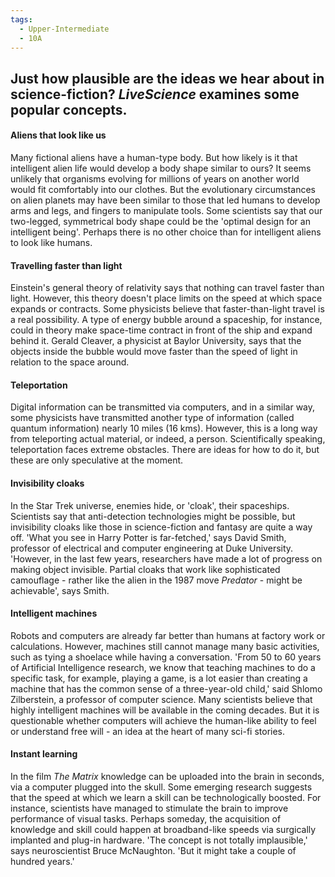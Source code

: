 ```yaml
---
tags:
  - Upper-Intermediate
  - 10A
---
```

Just how plausible are the ideas we hear about in science-fiction? *LiveScience* examines some popular concepts.
--

#### Aliens that look like us
Many fictional aliens have a human-type body. But how likely is it that intelligent alien life would develop a body shape similar to ours? It seems unlikely that organisms evolving for millions of years on another world would fit comfortably into our clothes. But the evolutionary circumstances on alien planets may have been similar to those that led humans to develop arms and legs, and fingers to manipulate tools. Some scientists say that our two-legged, symmetrical body shape could be the 'optimal design for an intelligent being'. Perhaps there is no other choice than for intelligent aliens to look like humans.

#### Travelling faster than light
Einstein's general theory of relativity says that nothing can travel faster than light. However, this theory doesn't place limits on the speed at which space expands or contracts. Some physicists believe that faster-than-light travel is a real possibility. A type of energy bubble around a spaceship, for instance, could in theory make space-time contract in front of the ship and expand behind it. Gerald Cleaver, a physicist at Baylor University, says that the objects inside the bubble would move faster than the speed of light in relation to the space around.

#### Teleportation
Digital information can be transmitted via computers, and in a similar way, some physicists have transmitted another type of information (called quantum information) nearly 10 miles (16 kms). However, this is a long way from teleporting actual material, or indeed, a person. Scientifically speaking, teleportation faces extreme obstacles. There are ideas for how to do it, but these are only speculative at the moment.

#### Invisibility cloaks
In the Star Trek universe, enemies hide, or 'cloak', their spaceships. Scientists say that anti-detection technologies might be possible, but invisibility cloaks like those in science-fiction and fantasy are quite a way off. 'What you see in Harry Potter is far-fetched,' says David Smith, professor of electrical and computer engineering at Duke University. 'However, in the last few years, researchers have made a lot of progress on making object invisible. Partial cloaks that work like sophisticated camouflage - rather like the alien in the 1987 move *Predator* - might be achievable', says Smith.

#### Intelligent machines
Robots and computers are already far better than humans at factory work or calculations. However, machines still cannot manage many basic activities, such as tying a shoelace while having a conversation. 'From 50 to 60 years of Artificial Intelligence research, we know that teaching machines to do a specific task, for example, playing a game, is a lot easier than creating a machine that has the common sense of a three-year-old child,' said Shlomo Zilberstein, a professor of computer science. Many scientists believe that highly intelligent machines will be available in the coming decades. But it is questionable whether computers will achieve the human-like ability to feel or understand free will - an idea at the heart of many sci-fi stories.

#### Instant learning
In the film *The Matrix* knowledge can be uploaded into the brain in seconds, via a computer plugged into the skull. Some emerging research suggests that the speed at which we learn a skill can be technologically boosted. For instance, scientists have managed to stimulate the brain to improve performance of visual tasks. Perhaps someday, the acquisition of knowledge and skill could happen at broadband-like speeds via surgically implanted and plug-in hardware. 'The concept is not totally implausible,' says neuroscientist Bruce McNaughton. 'But it might take a couple of hundred years.'